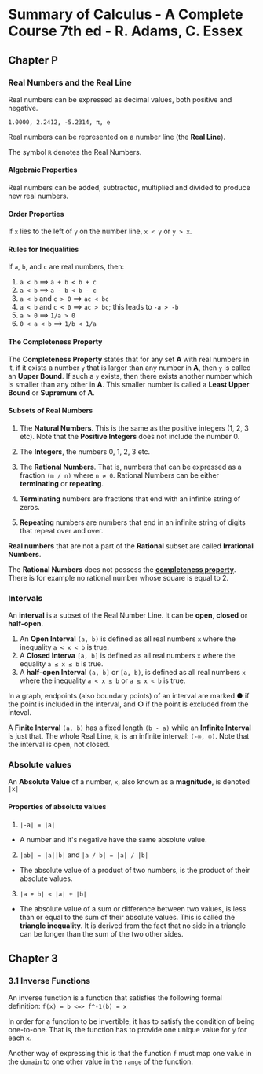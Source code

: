 # Summary of Calculus - A Complete Course 7th ed - R. Adams, C. Essex

## Chapter P

### Real Numbers and the Real Line

Real numbers can be expressed as decimal values, both positive and negative.

```
1.0000, 2.2412, -5.2314, π, e
```

Real numbers can be represented on a number line (the **Real Line**).

The symbol `ℝ` denotes the Real Numbers.

#### Algebraic Properties

Real numbers can be added, subtracted, multiplied and divided to produce new real numbers.

#### Order Properties

If `x` lies to the left of `y` on the number line, `x < y` or `y > x`.

#### Rules for Inequalities

If `a`, `b`, and `c` are real numbers, then:

1. `a < b` ⟹ `a + b < b + c`
2. `a < b` ⟹ `a - b < b - c`
3. `a < b` and `c > 0` ⟹ `ac < bc`
4. `a < b` and `c < 0` ⟹ `ac > bc`; this leads to `-a > -b`
5. `a > 0` ⟹ `1/a > 0`
6. `0 < a < b` ⟹ `1/b < 1/a`

#### The Completeness Property

The **Completeness Property** states that for any set **A** with real numbers in it, if it exists a number `y` that is larger than any number in **A**, then `y` is called an **Upper Bound**. If such a `y` exists, then there exists another number which is smaller than any other in **A**. This smaller number is called a **Least Upper Bound** or **Supremum** of **A**.

#### Subsets of Real Numbers

1. The **Natural Numbers**. This is the same as the positive integers (1, 2, 3 etc). Note that the **Positive Integers** does not include the number 0.
2. The **Integers**, the numbers 0, 1, 2, 3 etc.
3. The **Rational Numbers**. That is, numbers that can be expressed as a fraction `(m / n)` where `n ≠ 0`. Rational Numbers can be either **terminating** or **repeating**.

  1. **Terminating** numbers are fractions that end with an infinite string of zeros.
  2. **Repeating** numbers are numbers that end in an infinite string of digits that repeat over and over.

**Real numbers** that are not a part of the **Rational** subset are called **Irrational Numbers**.

The **Rational Numbers** does not possess the [**completeness property**](#the-completeness-property). There is for example no rational number whose square is equal to 2.

### Intervals

An **interval** is a subset of the Real Number Line. It can be **open**, **closed** or **half-open**.

1. An **Open Interval** `(a, b)` is defined as all real numbers `x` where the inequality `a < x < b` is true.
2. A **Closed Interva** `[a, b]` is defined as all real numbers `x` where the equality `a ≤ x ≤ b` is true.
3. A **half-open Interval** `(a, b]` or `[a, b)`, is defined as all real numbers `x` where the inequality `a < x ≤ b` or `a ≤ x < b` is true.

In a graph, endpoints (also boundary points) of an interval are marked **●** if the point is included in the interval, and **○** if the point is excluded from the inteval.

A **Finite Interval** `(a, b)` has a fixed length `(b - a)` while an **Infinite Interval** is just that. The whole Real Line, `ℝ`, is an infinite interval: `(-∞, ∞)`. Note that the interval is open, not closed.

### Absolute values

An **Absolute Value** of a number, `x`, also known as a **magnitude**, is denoted `|x|`

#### Properties of absolute values

1. `|-a| = |a|`

  - A number and it's negative have the same absolute value.

2. `|ab| = |a||b|` and `|a / b| = |a| / |b|`

  - The absolute value of a product of two numbers, is the product of their absolute values.

3. `|a ± b| ≤ |a| + |b|`

  - The absolute value of a sum or difference between two values, is less than or equal to the sum of their absolute values. This is called the **triangle inequality**. It is derived from the fact that no side in a triangle can be longer than the sum of the two other sides.

## Chapter 3

### 3.1 Inverse Functions

An inverse function is a function that satisfies the following formal definition:
`f(x) = b <=> f^-1(b) = x`

In order for a function to be invertible, it has to satisfy the condition of being one-to-one. That is, the function has to provide one unique value for `y` for each `x`.

Another way of expressing this is that the function `f` must map one value in the `domain` to one other value in the `range` of the function.
